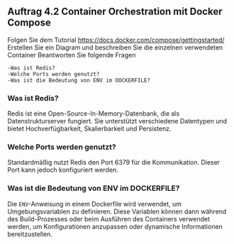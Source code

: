 ## Auftrag 4.2 Container Orchestration mit Docker Compose

Folgen Sie dem Tutorial https://docs.docker.com/compose/gettingstarted/
Erstellen Sie ein Diagram und beschreiben Sie die einzelnen verwendeten Container
Beantworten Sie folgende Fragen
        
    -Was ist Redis?
    -Welche Ports werden genutzt?
    -Was ist die Bedeutung von ENV im DOCKERFILE?


### Was ist Redis?
Redis ist eine Open-Source-In-Memory-Datenbank, die als Datenstrukturserver fungiert. Sie unterstützt verschiedene Datentypen und bietet Hochverfügbarkeit, Skalierbarkeit und Persistenz.

### Welche Ports werden genutzt?
Standardmäßig nutzt Redis den Port 6379 für die Kommunikation. Dieser Port kann jedoch konfiguriert werden.

### Was ist die Bedeutung von ENV im DOCKERFILE?
Die `ENV`-Anweisung in einem Dockerfile wird verwendet, um Umgebungsvariablen zu definieren. Diese Variablen können dann während des Build-Prozesses oder beim Ausführen des Containers verwendet werden, um Konfigurationen anzupassen oder dynamische Informationen bereitzustellen.

